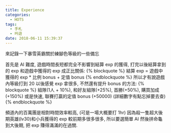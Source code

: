 ```yaml
---
title: Experience
categories:
  - HOTS
tags:
  - 手札
  - 吟遊
date: 2018-06-11 15:39:37
---
```

來記錄一下暴雪英霸關於練腳色等級的一些備忘

首先是 AI 難度, 遊戲時間長短都完全不影響到結算 exp 的獲得, 打完以後結算拿到的 exp 和遊戲中獲得的 exp 成正比關係:
{% blockquote %}
結算 exp = 遊戲中獲得的 exp * 比例 bonus + 定值 bonus
{% endblockquote %}
所以才有說遊戲內等級打到 20 以後感覺 exp 拿很多, 不然還有提升 bonus 的方法:
{% blockquote %}
組隊(1人 + 10%), 和好友組隊(+25%), 首勝(+50%), 購買加成(+150%)
或是快速, 聯賽打贏的定值 bonus (+50000)
(詳細數字有點忘掉要去查)
{% endblockquote %}

頻道內的百萬團是相對時間效率較高, (可是一場大概要打 1hr) 因為殺一隻超大後期英雄(lv30)和小兵獲得的 exp 較前期多很多很多, 所以要選簡單 AI 然後拼命龜到大後期, 把 exp 賺得滿滿的在過關.
